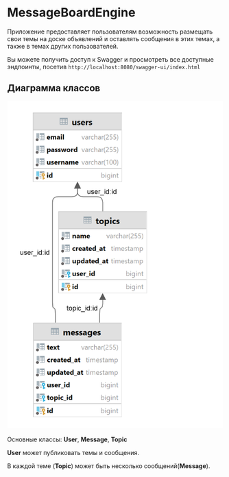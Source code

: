 # MessageBoardEngine

Приложение предоставляет пользователям возможность размещать свои темы на доске объявлений 
и оставлять сообщения в этих темах, а также в темах других пользователей.

Вы можете получить доступ к Swagger и просмотреть все доступные эндпоинты, посетив `http://localhost:8080/swagger-ui/index.html`

## Диаграмма классов

![Диаграмма классов](docs/MsgBoardEngineDiagram.png)

Основные классы: **User**, **Message**, **Topic**

**User** может публиковать темы и сообщения.

В каждой теме (**Topic**) может быть несколько сообщений(**Message**).

